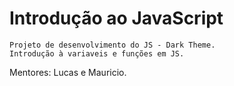 # Introdução ao JavaScript
    Projeto de desenvolvimento do JS - Dark Theme.
    Introdução à variaveis e funções em JS.

Mentores: Lucas e Mauricio.